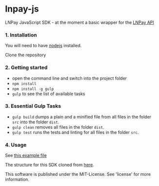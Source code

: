 lnpay-js
===========================

LNPay JavaScript SDK - at the moment a basic wrapper for the [LNPay API](https://docs.lnpay.co)

### 1. Installation

You will need to have [nodejs](http://nodejs.org/download) installed.

Clone the repository

### 2. Getting started

* open the command line and switch into the project folder
* ```npm install```
* ```npm install -g gulp```
* ```gulp``` to see the list of available tasks

### 3. Essential Gulp Tasks

* ```gulp build``` dumps a plain and a minified file from all files in the folder ```src``` into the folder ```dist```.
* ```gulp clean``` removes all files in the folder ```dist```.
* ```gulp test``` runs the tests and linting for all files in the folder ```src```.

### 4. Usage

See [this example file](example/example1.html)

The structure for this SDK cloned from [here](https://github.com/monbro/javascript-sdk-boilerplate).

This software is published under the MIT-License. See 'license' for more information.
